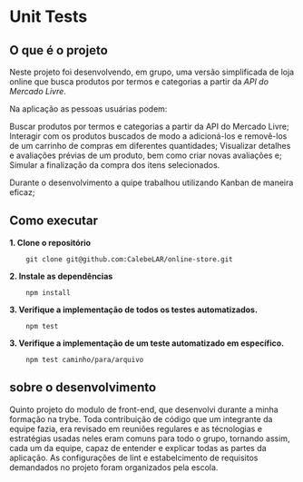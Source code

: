 # Unit Tests  

## O que é o projeto
Neste projeto foi desenvolvendo, em grupo, uma versão simplificada de loja online que busca produtos por termos e categorias a partir da _API do Mercado Livre_.

Na aplicação as pessoas usuárias podem:

Buscar produtos por termos e categorias a partir da API do Mercado Livre;
Interagir com os produtos buscados de modo a adicioná-los e removê-los de um carrinho de compras em diferentes quantidades;
Visualizar detalhes e avaliações prévias de um produto, bem como criar novas avaliações e;
Simular a finalização da compra dos itens selecionados.

Durante o desenvolvimento a quipe trabalhou utilizando Kanban de maneira eficaz;


## Como executar
**1. Clone o repositório**  
```shell
    git clone git@github.com:CalebeLAR/online-store.git  
```

**2. Instale as dependências**  
```shell
    npm install  
```

**3. Verifique a implementação de todos os testes automatizados.**  
```shell
    npm test 
```

**3. Verifique a implementação de um teste automatizado em específico.**  
```shell
    npm test caminho/para/arquivo  
```

## sobre o desenvolvimento
Quinto projeto do modulo de front-end, que desenvolvi durante a minha formação na trybe.
Toda contribuição de código que um integrante da equipe fazia, era revisado em reuniões regulares e as técnologias e estratégias usadas neles eram comuns para todo o grupo, tornando assim, cada um da equipe, capaz de entender e explicar todas as partes da aplicação. As configurações de lint e estabelcimento de requisitos demandados no projeto foram organizados pela escola.
